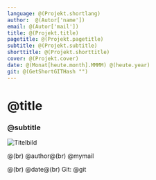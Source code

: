 ```yaml
---
language: @(Projekt.shortlang)
author:  @(Autor['name'])
email: @(Autor['mail'])
title: @(Projekt.title)
pagetitle: @(Projekt.pagetitle)
subtitle: @(Projekt.subtitle)
shorttitle: @(Projekt.shorttitle)
cover: @(Projekt.cover)
date: @(Monat[heute.month].MMMM) @(heute.year)
git: @(GetShortGITHash "")
---
```

# @title

<h3>@subtitle</h3>

![Titelbild](images/titelbild.png "Titelbild")

@(br)
@author@(br)
@mymail

@(br)
@date@(br)
Git: @git
